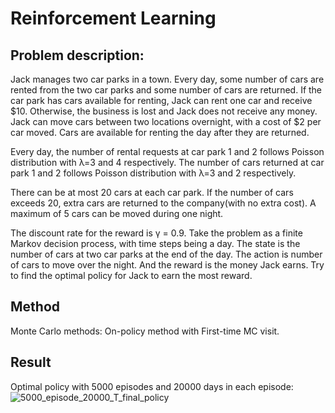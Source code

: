 # Reinforcement Learning
## Problem description:

Jack manages two car parks in a town. Every day, some number of cars are rented from the
two car parks and some number of cars are returned. If the car park has cars available for
renting, Jack can rent one car and receive $10. Otherwise, the business is lost and Jack does
not receive any money. Jack can move cars between two locations overnight, with a cost of $2
per car moved. Cars are available for renting the day after they are returned.

Every day, the number of rental requests at car park 1 and 2 follows Poisson distribution
with λ=3 and 4 respectively. The number of cars returned at car park 1 and 2 follows
Poisson distribution with λ=3 and 2 respectively.

There can be at most 20 cars at each car park. If the number of cars exceeds 20, extra cars
are returned to the company(with no extra cost). A maximum of 5 cars can be moved during
one night.

The discount rate for the reward is γ = 0.9. Take the problem as a finite Markov decision
process, with time steps being a day. The state is the number of cars at two car parks at the
end of the day. The action is number of cars to move over the night. And the reward is the
money Jack earns. Try to find the optimal policy for Jack to earn the most reward.

## Method
Monte Carlo methods: On-policy method with First-time MC visit.

## Result
Optimal policy with 5000 episodes and 20000 days in each episode:
![5000_episode_20000_T_final_policy](https://user-images.githubusercontent.com/62026976/115825790-83227a80-a43c-11eb-8d47-ccda48da3ff6.png)

